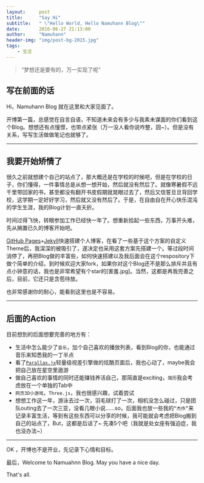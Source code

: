 ```yaml
---
layout:     post
title:      "Say Hi"
subtitle:   " \"Hello World, Hello Namuhann Blog\""
date:       2016-06-27 21:13:00
author:     "Namuhann"
header-img: "img/post-bg-2015.jpg"
tags:
    - 生活
---
```


> “梦想还是要有的，万一实现了呢”


## 写在前面的话

Hi，Namuhann Blog 就在这里和大家见面了。

开博第一篇，总感觉在自言自语，不知道未来会有多少与我素未谋面的你们看到这个Blog。想想还有点憧憬，也带点紧张（万一没人看你说咋整，囧~）。但是没有关系，写写生活做做笔记也就够了。


---

## 我要开始矫情了
很久之前就想建个自己的站点了，那大概还是在学校的时候吧，但是在学校的日子，你们懂得，一件事情总是从想一想开始，然后就没有然后了。就像寒暑假不远千里带回家的书，甚至都没有翻开书皮假期就晃眼过去了，然后又信誓旦旦背回学校，这学期一定好好学习，然后就又没有然后了。于是，在自由自在开心快乐混沌的学生生涯，我的Blog计划一直夭折。

时间过得飞快，转眼参加工作已经快一年了。想重新拾起一些东西，万事开头难，先从搁置已久的博客开始吧。

[GitHub Pages](https://pages.github.com/)+[Jekyll](http://jekyllrb.com/)快速搭建个人博客，在看了一些基于这个方案的自定义Theme后，我深深的被吸引了，遂决定也采用这套方案先搭建一个。等过段时间消停了，再把Blog做的丰富些，如何快速搭建以及我后面会在这个respository下做个简单的介绍，到时候欢迎大家fork，如果你对这个Blog还不是那么排斥并且有点小钟意的话，我也是非常希望有个star的[害羞.jpg]。当然，这都是再我完善之后，目前，它还只是含苞待放。


也非常感谢你的耐心，能看到这里也是不容易。


---

## 后面的Action
目前想到的后面想要完善的地方有：	

* 生活中怎么能少了`音乐`，加个自己喜欢的播放列表，看到Blog的你，也能通过音乐来知悉我的一丁半点
* 看了[`Parallax.jx`](http://www.jq22.com/yanshi178)轻量级视差引擎做的炫酷页面后，我也心动了，maybe我会把自己放在星空里遨游
* 做自己喜欢的事情的同时还能赚钱养活自己，那简直是exciting，`简历`我会考虑放在一个单独的Tab中
* `网页3D小游戏`，`Three.js`，我也很感兴趣，试着尝试
* 想想工作这一年，游泳去过一次，羽毛球打了一次，相机没怎么碰过，只是团队outing去了一次三亚，没看几眼小说......so，后面我也放一些我的`“杰作”`来记录丰富生活，等到有这些东西可以分享的时候，我可能就会考虑把Blog搬到自己的站点了，But，这都是后话了~ 先凑5个吧（我就是处女座有强迫症，我也没办法~）

---

OK ，开博也不是开业，先记录下心情和目标。

最后，Welcome to Namuahnn Blog. May you have a nice day.

That's all.







